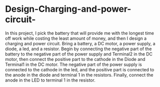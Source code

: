 # Design-Charging-and-power-circuit-
In this project, I pick the battery that will provide me with the longest time off work while costing the least amount of money, and then I design a charging and power circuit. Bring a battery, a DC motor, a power supply, a diode, a led, and a resistor. Begin by connecting the negative part of the battery to the negative part of the power supply and Terminal2 in the DC motor, then connect the positive part to the cathode in the Diode and Terminal1 in the DC motor. The negative part of the power supply is connected to the cathode in the led, and the positive part is connected to the anode in the diode and terminal 1 in the resistors. Finally, connect the anode in the LED to terminal 1 in the resistor.
